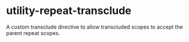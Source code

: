 # utility-repeat-transclude
A custom transclude directive to allow transcluded scopes to accept the parent repeat scopes.
